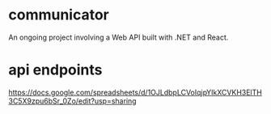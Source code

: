 # communicator

An ongoing project involving a Web API built with .NET and React.

# api endpoints

https://docs.google.com/spreadsheets/d/1OJLdbpLCVoIqjpYIkXCVKH3ElTH3C5X9zpu6bSr_0Zo/edit?usp=sharing
